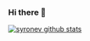 ### Hi there 👋

[![syronev github stats](https://github-readme-stats.vercel.app/api?username=syronev)](https://github.com/anuraghazra/github-readme-stats)
